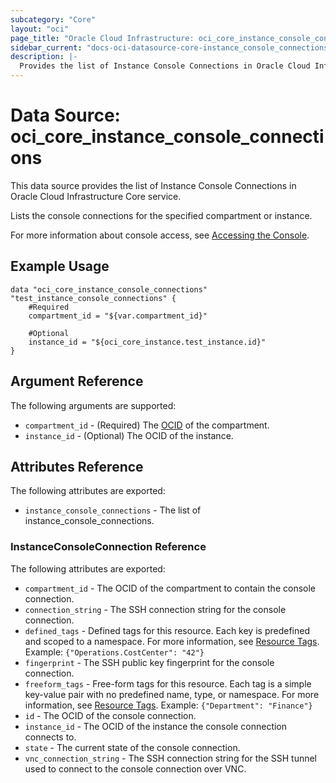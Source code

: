 ```yaml
---
subcategory: "Core"
layout: "oci"
page_title: "Oracle Cloud Infrastructure: oci_core_instance_console_connections"
sidebar_current: "docs-oci-datasource-core-instance_console_connections"
description: |-
  Provides the list of Instance Console Connections in Oracle Cloud Infrastructure Core service
---
```


# Data Source: oci_core_instance_console_connections
This data source provides the list of Instance Console Connections in Oracle Cloud Infrastructure Core service.

Lists the console connections for the specified compartment or instance.

For more information about console access, see [Accessing the Console](https://docs.cloud.oracle.com/iaas/Content/Compute/References/serialconsole.htm).


## Example Usage

```hcl
data "oci_core_instance_console_connections" "test_instance_console_connections" {
	#Required
	compartment_id = "${var.compartment_id}"

	#Optional
	instance_id = "${oci_core_instance.test_instance.id}"
}
```

## Argument Reference

The following arguments are supported:

* `compartment_id` - (Required) The [OCID](https://docs.cloud.oracle.com/iaas/Content/General/Concepts/identifiers.htm) of the compartment.
* `instance_id` - (Optional) The OCID of the instance.


## Attributes Reference

The following attributes are exported:

* `instance_console_connections` - The list of instance_console_connections.

### InstanceConsoleConnection Reference

The following attributes are exported:

* `compartment_id` - The OCID of the compartment to contain the console connection.
* `connection_string` - The SSH connection string for the console connection.
* `defined_tags` - Defined tags for this resource. Each key is predefined and scoped to a namespace. For more information, see [Resource Tags](https://docs.cloud.oracle.com/iaas/Content/General/Concepts/resourcetags.htm).  Example: `{"Operations.CostCenter": "42"}` 
* `fingerprint` - The SSH public key fingerprint for the console connection.
* `freeform_tags` - Free-form tags for this resource. Each tag is a simple key-value pair with no predefined name, type, or namespace. For more information, see [Resource Tags](https://docs.cloud.oracle.com/iaas/Content/General/Concepts/resourcetags.htm).  Example: `{"Department": "Finance"}` 
* `id` - The OCID of the console connection.
* `instance_id` - The OCID of the instance the console connection connects to.
* `state` - The current state of the console connection.
* `vnc_connection_string` - The SSH connection string for the SSH tunnel used to connect to the console connection over VNC. 

